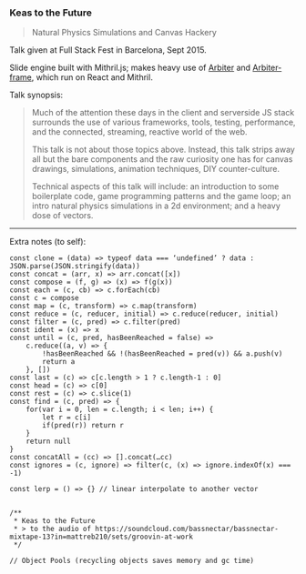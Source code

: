 ### Keas to the Future

> Natural Physics Simulations and Canvas Hackery

Talk given at Full Stack Fest in Barcelona, Sept 2015.

Slide engine built with Mithril.js; makes heavy use of [Arbiter](http://matthiasak.github.io/Arbiter/) and [Arbiter-frame](http://matthiasak.github.io/arbiter-frame/dist/), which run on React and Mithril.

Talk synopsis:

> Much of the attention these days in the client and serverside JS stack surrounds the use of various frameworks, tools, testing, performance, and the connected, streaming, reactive world of the web.
>
> This talk is not about those topics above. Instead, this talk strips away all but the bare components and the raw curiosity one has for canvas drawings, simulations, animation techniques, DIY counter-culture.
>
> Technical aspects of this talk will include: an introduction to some boilerplate code, game programming patterns and the game loop; an intro natural physics simulations in a 2d environment; and a heavy dose of vectors.

---

Extra notes (to self):

```
const clone = (data) => typeof data === ‘undefined’ ? data : JSON.parse(JSON.stringify(data))
const concat = (arr, x) => arr.concat([x])
const compose = (f, g) => (x) => f(g(x))
const each = (c, cb) => c.forEach(cb)
const c = compose
const map = (c, transform) => c.map(transform)
const reduce = (c, reducer, initial) => c.reduce(reducer, initial)
const filter = (c, pred) => c.filter(pred)
const ident = (x) => x
const until = (c, pred, hasBeenReached = false) =>
    c.reduce((a, v) => {
        !hasBeenReached && !(hasBeenReached = pred(v)) && a.push(v)
        return a
    }, [])
const last = (c) => c[c.length > 1 ? c.length-1 : 0]
const head = (c) => c[0]
const rest = (c) => c.slice(1)
const find = (c, pred) => {
    for(var i = 0, len = c.length; i < len; i++) {
        let r = c[i]
        if(pred(r)) return r
    }
    return null
}
const concatAll = (cc) => [].concat(…cc)
const ignores = (c, ignore) => filter(c, (x) => ignore.indexOf(x) === -1)

const lerp = () => {} // linear interpolate to another vector


/**
 * Keas to the Future
 * > to the audio of https://soundcloud.com/bassnectar/bassnectar-mixtape-13?in=mattreb210/sets/groovin-at-work
 */

// Object Pools (recycling objects saves memory and gc time)
```